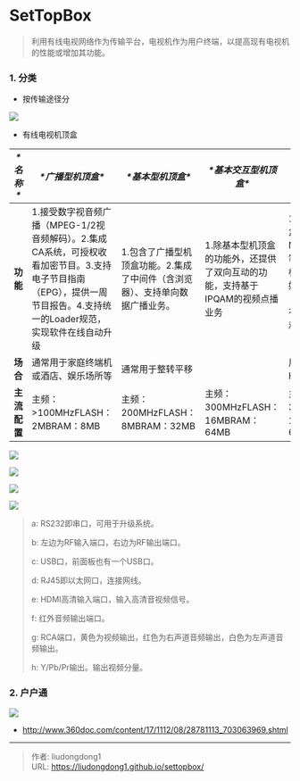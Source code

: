 # SetTopBox


> 利用有线电视网络作为传输平台，电视机作为用户终端，以提高现有电视机的性能或增加其功能。

### 1. 分类

- 按传输途径分

![](https://lddpicture.oss-cn-beijing.aliyuncs.com/picture/image-20210120205336662.png)

- 有线电视机顶盒

| ***\*名称\**** | ***\*广播型机顶盒\****                                       | ***\*基本型机顶盒\****                                       | ***\*基本交互型机顶盒\****                                   | ***\*增强交互型机顶盒\****                                   | ***\*高清机顶盒\****                                         |
| -------------- | ------------------------------------------------------------ | ------------------------------------------------------------ | ------------------------------------------------------------ | ------------------------------------------------------------ | ------------------------------------------------------------ |
| **功能**       | 1.接受数字视音频广播（MPEG-1/2视音频解码）。2.集成CA系统，可授权收看加密节目。3.支持电子节目指南（EPG），提供一周节目报告。4.支持统一的Loader规范，实现软件在线自动升级 | 1.包含了广播型机顶盒功能。2.集成了中间件（含浏览器）、支持单向数据广播业务。 | 1.除基本型机顶盒的功能外，还提供了双向互动的功能，支持基于IPQAM的视频点播业务 | 1.包含交互型机顶盒功能。2.支持MPEG-4、H.264等第二代信源编码标准。3.支持IP流媒体视频点播业务（IPVOD），实现有线数字电视网络和IP网双模接收（DVB/IP双模） | 1.包含增强型机顶盒功能2.提供Y/Pb/Pr或HDMI输出接口。3.支持高清码流格式的播放，分辨率可达720P或1080P要求。4.支持多种音视频编码标准，如AC3、MPEG-4、H.264等。 |
| **场合**       | 通常用于家庭终端机或酒店、娱乐场所等                         | 通常用于整转平移                                             |                                                              | 用于MPEG-4或H.264的高端应用                                  |                                                              |
| **主流配置**   | 主频：>100MHzFLASH：2MBRAM：8MB                              | 主频：200MHzFLASH：8MBRAM：32MB                              | 主频：300MHzFLASH：16MBRAM：64MB                             | 主频：300MHzFLASH：16MBRAM：64MB                             | 主频：300MHz~1GHzFLASH：16/32MBRAM：64/128MB                 |

![](https://lddpicture.oss-cn-beijing.aliyuncs.com/picture/image-20210120205548504.png)

![](https://lddpicture.oss-cn-beijing.aliyuncs.com/picture/image-20210120205606886.png)

![](https://lddpicture.oss-cn-beijing.aliyuncs.com/picture/image-20210120210011022.png)

![](https://lddpicture.oss-cn-beijing.aliyuncs.com/picture/image-20210120205727937.png)

> a: RS232即串口，可用于升级系统。
>
>  b: 左边为RF输入端口，右边为RF输出端口。
>
> c: USB口，前面板也有一个USB口。
>
>  d: RJ45即以太网口，连接网线。
>
> e: HDMI高清输入端口，输入高清音视频信号。
>
> f: 红外音频输出端口。
>
> g: RCA端口，黄色为视频输出，红色为右声道音频输出，白色为左声道音频输出。
>
> h: Y/Pb/Pr输出。输出视频分量。

### 2. 户户通

![](https://lddpicture.oss-cn-beijing.aliyuncs.com/picture/image-20210120211005163.png)

- http://www.360doc.com/content/17/1112/08/28781113_703063969.shtml

---

> 作者: liudongdong1  
> URL: https://liudongdong1.github.io/settopbox/  

